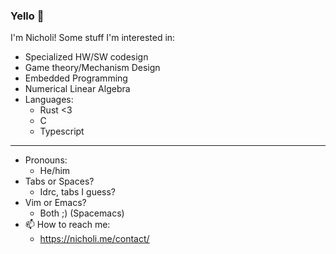 ### Yello 👋
I'm Nicholi!
Some stuff I'm interested in:
  - Specialized HW/SW codesign
  - Game theory/Mechanism Design
  - Embedded Programming
  - Numerical Linear Algebra
  - Languages:
    + Rust <3
    + C
    + Typescript
    
    
----------------------
- Pronouns: 
  + He/him
- Tabs or Spaces? 
  + Idrc, tabs I guess?
- Vim or Emacs? 
  + Both ;) (Spacemacs)
- 📫 How to reach me: 
  + https://nicholi.me/contact/

<!--
**nicholicaron/nicholicaron** is a ✨ _special_ ✨ repository because its `README.md` (this file) appears on your GitHub profile.

Here are some ideas to get you started:

- 🔭 I’m currently working on ...
- 🌱 I’m currently learning ...
- 👯 I’m looking to collaborate on ...
- 🤔 I’m looking for help with ...
- 💬 Ask me about ...
- 📫 How to reach me: ...
- 😄 Pronouns: ...
- ⚡ Fun fact: ...
-->
